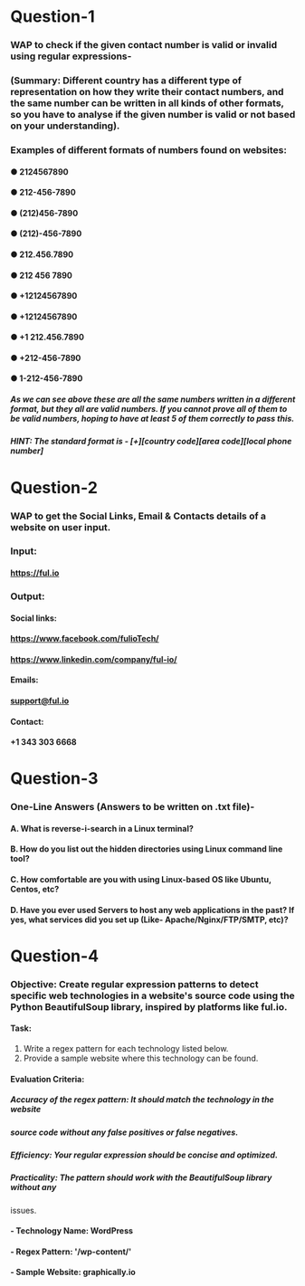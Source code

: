 # Question-1
### WAP to check if the given contact number is valid or invalid using regular expressions-
### (Summary: Different country has a different type of representation on how they write their contact numbers, and the same number can be written in all kinds of other formats, so you have to analyse if the given number is valid or not based on your understanding).
### Examples of different formats of numbers found on websites:
#### ● 2124567890
#### ● 212-456-7890
#### ● (212)456-7890
#### ● (212)-456-7890
#### ● 212.456.7890
#### ● 212 456 7890
#### ● +12124567890
#### ● +12124567890
#### ● +1 212.456.7890
#### ● +212-456-7890
#### ● 1-212-456-7890
##### As we can see above these are all the same numbers written in a different format, but they all are valid numbers. If you cannot prove all of them to be valid numbers, hoping to have at least 5 of them correctly to pass this.
##### HINT: The standard format is - [+][country code][area code][local phone number]

# Question-2
### WAP to get the Social Links, Email & Contacts details of a website on user input.
### Input:
#### https://ful.io
### Output:
#### Social links:
#### https://www.facebook.com/fulioTech/
#### https://www.linkedin.com/company/ful-io/
#### Emails:
#### support@ful.io
#### Contact:
#### +1 343 303 6668

# Question-3
### One-Line Answers (Answers to be written on .txt file)-
#### A. What is reverse-i-search in a Linux terminal?
#### B. How do you list out the hidden directories using Linux command line tool?
#### C. How comfortable are you with using Linux-based OS like Ubuntu, Centos, etc?
#### D. Have you ever used Servers to host any web applications in the past? If yes, what services did you set up (Like- Apache/Nginx/FTP/SMTP, etc)?

# Question-4
### Objective: Create regular expression patterns to detect specific web technologies in a website's source code using the Python BeautifulSoup library, inspired by platforms like ful.io.
#### Task:
1. Write a regex pattern for each technology listed below.
2. Provide a sample website where this technology can be found.
#### Evaluation Criteria:
##### Accuracy of the regex pattern: It should match the technology in the website
##### source code without any false positives or false negatives.
##### Efficiency: Your regular expression should be concise and optimized.
##### Practicality: The pattern should work with the BeautifulSoup library without any
issues.
#### - Technology Name: WordPress
#### - Regex Pattern: '\/wp-content\/'
#### - Sample Website: graphically.io
